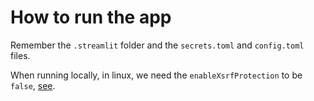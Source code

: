 # How to run the app



Remember the `.streamlit` folder and the `secrets.toml` and `config.toml` files.

When running locally, in linux, we need the `enableXsrfProtection` to be `false`,
[see](https://discuss.streamlit.io/t/file-upload-fails-with-error-request-failed-with-status-code-403/27143/35).





